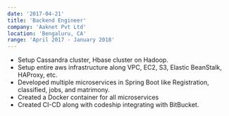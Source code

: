 ```yaml
---
date: '2017-04-21'
title: 'Backend Engineer'
company: 'Aaknet Pvt Ltd'
location: 'Bengaluru, CA'
range: 'April 2017 - January 2018'
---
```


- Setup Cassandra cluster, Hbase cluster on Hadoop.
- Setup entire aws infrastructure along VPC, EC2, S3, Elastic BeanStalk, HAProxy, etc.
- Developed multiple microservices in Spring Boot like Registration, classified, jobs, and matrimony.
- Created a Docker container for all microservices
- Created CI-CD along with codeship integrating with BitBucket.
